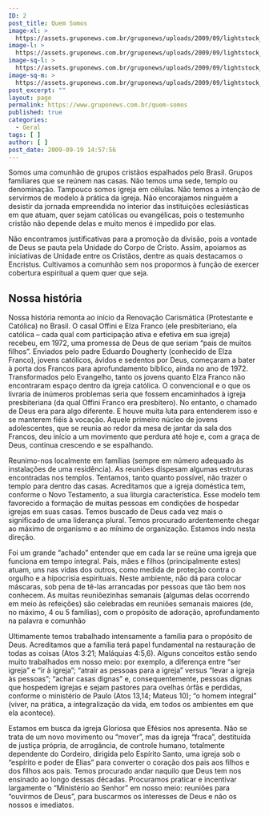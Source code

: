 ```yaml
---
ID: 2
post_title: Quem Somos
image-xl: >
  https://assets.gruponews.com.br/gruponews/uploads/2009/09/lightstock_73334_medium_rubens_fernando_maciel_alencar-1920x1080.jpg
image-l: >
  https://assets.gruponews.com.br/gruponews/uploads/2009/09/lightstock_73334_medium_rubens_fernando_maciel_alencar-1280x720.jpg
image-sq-l: >
  https://assets.gruponews.com.br/gruponews/uploads/2009/09/lightstock_73334_medium_rubens_fernando_maciel_alencar-1280x1280.jpg
image-sq-m: >
  https://assets.gruponews.com.br/gruponews/uploads/2009/09/lightstock_73334_medium_rubens_fernando_maciel_alencar-720x720.jpg
post_excerpt: ""
layout: page
permalink: https://www.gruponews.com.br/quem-somos
published: true
categories:
  - Geral
tags: [ ]
author: [ ]
post_date: 2009-09-19 14:57:56
---
```

Somos uma comunhão de grupos cristãos espalhados pelo Brasil. Grupos familiares que se reúnem nas casas. Não temos uma sede, templo ou denominação. Tampouco somos igreja em células. Não temos a intenção de servirmos de modelo à prática da igreja. Não encorajamos ninguém a desistir da jornada empreendida no interior das instituições eclesiásticas em que atuam, quer sejam católicas ou evangélicas, pois o testemunho cristão não depende delas e muito menos é impedido por elas.

Não encontramos justificativas para a promoção da divisão, pois a vontade de Deus se pauta pela Unidade do Corpo de Cristo. Assim, apoiamos as iniciativas de Unidade entre os Cristãos, dentre as quais destacamos o Encristus<i>. </i>Cultivamos a comunhão sem nos propormos à função de exercer cobertura espiritual a quem quer que seja.
<h2>Nossa história</h2>
Nossa história remonta ao início da Renovação Carismática (Protestante e Católica) no Brasil. O casal Offini e Elza Franco (ele presbiteriano, ela católica – cada qual com participação ativa e efetiva em sua igreja) recebeu, em 1972, uma promessa de Deus de que seriam “pais de muitos filhos”. Enviados pelo padre Eduardo Dougherty (conhecido de Elza Franco), jovens católicos, ávidos e sedentos por Deus, começaram a bater à porta dos Francos para aprofundamento bíblico, ainda no ano de 1972. Transformados pelo Evangelho, tanto os jovens quanto Elza Franco não encontraram espaço dentro da igreja católica. O convencional e o que os livraria de inúmeros problemas seria que fossem encaminhados à igreja presbiteriana (da qual Offini Franco era presbítero). No entanto, o chamado de Deus era para algo diferente. E houve muita luta para entenderem isso e se manterem fiéis à vocação. Aquele primeiro núcleo de jovens adolescentes, que se reunia ao redor da mesa de jantar da sala dos Francos, deu início a um movimento que perdura até hoje e, com a graça de Deus, continua crescendo e se espalhando.

Reunimo-nos localmente em famílias (sempre em número adequado às instalações de uma residência). As reuniões dispesam algumas estruturas encontradas nos templos. Tentamos, tanto quanto possível, não trazer o templo para dentro das casas. Acreditamos que a igreja doméstica tem, conforme o Novo Testamento, a sua liturgia característica. Esse modelo tem favorecido a formação de muitas pessoas em condições de hospedar igrejas em suas casas. Temos buscado de Deus cada vez mais o significado de uma liderança plural. Temos procurado ardentemente chegar ao máximo de organismo e ao mínimo de organização. Estamos indo nesta direção.

Foi um grande “achado” entender que em cada lar se reúne uma igreja que funciona em tempo integral. Pais, mães e filhos (principalmente estes) atuam, uns nas vidas dos outros, como medida de proteção contra o orgulho e a hipocrisia espirituais. Neste ambiente, não dá para colocar máscaras, sob pena de tê-las arrancadas por pessoas que tão bem nos conhecem. As muitas reuniõezinhas semanais (algumas delas ocorrendo em meio às refeições) são celebradas em reuniões semanais maiores (de, no máximo, 4 ou 5 famílias), com o propósito de adoração, aprofundamento na palavra e comunhão

Ultimamente temos trabalhado intensamente a família para o propósito de Deus. Acreditamos que a família terá papel fundamental na restauração de todas as coisas (Atos 3:21; Maláquias 4:5,6). Alguns conceitos estão sendo muito trabalhados em nosso meio: por exemplo, a diferença entre “ser igreja” e “ir à igreja”; “atrair as pessoas para a igreja” versus “levar a igreja às pessoas”; “achar casas dignas” e, consequentemente, pessoas dignas que hospedem igrejas e sejam pastores para ovelhas órfãs e perdidas, conforme o ministério de Paulo (Atos 13,14; Mateus 10); “o homem integral” (viver, na prática, a integralização da vida, em todos os ambientes em que ela acontece).

Estamos em busca da igreja Gloriosa que Efésios nos apresenta. Não se trata de um novo movimento ou “mover”, mas da igreja “fraca”, destituída de justiça própria, de arrogância, de controle humano, totalmente dependente do Cordeiro, dirigida pelo Espírito Santo, uma igreja sob o “espírito e poder de Elias” para converter o coração dos pais aos filhos e dos filhos aos pais. Temos procurado andar naquilo que Deus tem nos ensinado ao longo dessas décadas. Procuramos praticar e incentivar largamente o “Ministério ao Senhor” em nosso meio: reuniões para “ouvirmos de Deus”, para buscarmos os interesses de Deus e não os nossos e imediatos.